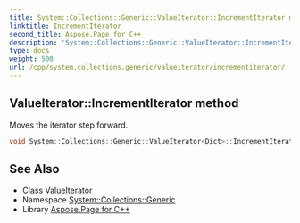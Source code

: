```yaml
---
title: System::Collections::Generic::ValueIterator::IncrementIterator method
linktitle: IncrementIterator
second_title: Aspose.Page for C++
description: 'System::Collections::Generic::ValueIterator::IncrementIterator method. Moves the iterator step forward in C++.'
type: docs
weight: 500
url: /cpp/system.collections.generic/valueiterator/incrementiterator/
---
```

## ValueIterator::IncrementIterator method


Moves the iterator step forward.

```cpp
void System::Collections::Generic::ValueIterator<Dict>::IncrementIterator() override
```

## See Also

* Class [ValueIterator](../)
* Namespace [System::Collections::Generic](../../)
* Library [Aspose.Page for C++](../../../)
